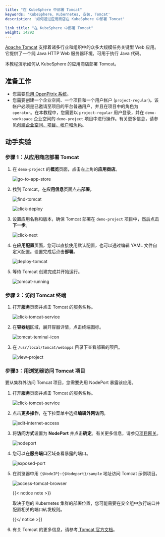 ```yaml
---
title: "在 KubeSphere 中部署 Tomcat"
keywords: 'KubeSphere, Kubernetes, 安装, Tomcat'
description: '如何通过应用商店在 KubeSphere 中部署 Tomcat'

link title: "在 KubeSphere 中部署 Tomcat"
weight: 14292
---
```

[Apache Tomcat](https://tomcat.apache.org/index.html) 支撑着诸多行业和组织中的众多大规模任务关键型 Web 应用。它提供了一个纯 Java HTTP Web 服务器环境，可用于执行 Java 代码。

本教程演示如何从 KubeSphere 的应用商店部署 Tomcat。

## 准备工作

- 您需要[启用 OpenPitrix 系统](../../../pluggable-components/app-store/)。
- 您需要创建一个企业空间、一个项目和一个用户帐户 (`project-regular`)。该帐户必须是已邀请至项目的平台普通用户，并且在项目中的角色为 `operator`。在本教程中，您需要以 `project-regular` 用户登录，并在 `demo-workspace` 企业空间的 `demo-project` 项目中进行操作。有关更多信息，请参见[创建企业空间、项目、帐户和角色](../../../quick-start/create-workspace-and-project/)。

## 动手实验

### 步骤 1：从应用商店部署 Tomcat

1. 在 `demo-project` 的**概览**页面，点击左上角的**应用商店**。

   ![go-to-app-store](/images/docs/zh-cn/appstore/built-in-apps/tomcat-app/tomcat-app01.jpg)

2. 找到 Tomcat，在**应用信息**页面点击**部署**。

   ![find-tomcat](/images/docs/zh-cn/appstore/built-in-apps/tomcat-app/find-tomcat.jpg)

   ![click-deploy](/images/docs/zh-cn/appstore/built-in-apps/tomcat-app/click-deploy.jpg)

3. 设置应用名称和版本，确保 Tomcat 部署在 `demo-project` 项目中，然后点击**下一步**。

   ![click-next](/images/docs/zh-cn/appstore/built-in-apps/tomcat-app/click-next.jpg)

4. 在**应用配置**页面，您可以直接使用默认配置，也可以通过编辑 YAML 文件自定义配置。设置完成后点击**部署**。

   ![deploy-tomcat](/images/docs/zh-cn/appstore/built-in-apps/tomcat-app/deploy-tomcat.jpg)

5. 等待 Tomcat 创建完成并开始运行。

   ![tomcat-running](/images/docs/zh-cn/appstore/built-in-apps/tomcat-app/tomcat-running.jpg)

### 步骤 2：访问 Tomcat 终端

1. 打开**服务**页面并点击 Tomcat 的服务名称。

   ![click-tomcat-service](/images/docs/zh-cn/appstore/built-in-apps/tomcat-app/click-tomcat-service.jpg)

2. 在**容器组**区域，展开容器详情，点击终端图标。

   ![tomcat-teminal-icon](/images/docs/zh-cn/appstore/built-in-apps/tomcat-app/tomcat-teminal-icon.jpg)

3. 在 `/usr/local/tomcat/webapps` 目录下查看部署的项目。

   ![view-project](/images/docs/zh-cn/appstore/built-in-apps/tomcat-app/view-project.jpg)

### 步骤3：用浏览器访问 Tomcat 项目

要从集群外访问 Tomcat 项目，您需要先用 NodePort 暴露该应用。

1. 打开**服务**页面并点击 Tomcat 的服务名称。

   ![click-tomcat-service](/images/docs/zh-cn/appstore/built-in-apps/tomcat-app/click-tomcat-service.jpg)

2. 点击**更多操作**，在下拉菜单中选择**编辑外网访问**。

   ![edit-internet-access](/images/docs/zh-cn/appstore/built-in-apps/tomcat-app/edit-internet-access.jpg)

3. 将**访问方式**设置为 **NodePort** 并点击**确定**。有关更多信息，请参见[项目网关](../../../project-administration/project-gateway/)。

   ![nodeport](/images/docs/zh-cn/appstore/built-in-apps/tomcat-app/nodeport.jpg)

4. 您可以在**服务端口**区域查看暴露的端口。

   ![exposed-port](/images/docs/zh-cn/appstore/built-in-apps/tomcat-app/exposed-port.jpg)

5. 在浏览器中用 `{$NodeIP}:{$Nodeport}/sample` 地址访问 Tomcat 示例项目。

   ![access-tomcat-browser](/images/docs/zh-cn/appstore/built-in-apps/tomcat-app/access-tomcat-browser.jpg)

   {{< notice note >}}

   取决于您的 Kubernetes 集群的部署位置，您可能需要在安全组中放行端口并配置相关的端口转发规则。

   {{</ notice >}} 

6. 有关 Tomcat 的更多信息，请参考[ Tomcat 官方文档](https://tomcat.apache.org/index.html)。

